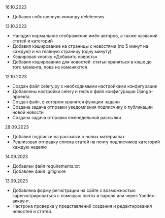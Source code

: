16.10.2023

* Добавил собственную команду deletenews

13.10.2023

* Наладил нормальное отображение имён авторов, а также названий статей и категорий
* Добавил кэширование на страницы с новостями (по 5 минут на каждую) и на главную страницу (одну минуту)
* Кэшировал кнопку «Добавить новость»
* Добавил кэширование для новостей: статьи храняться в кэше до того момента, пока не изменяются

12.10.2023

* Создан файл celery.py с необходимыми настройками конфигурации
* Добавлены настройки celery и redis в файл конфигурации Django-проекта
* Создан файл, в котором хранятся функции-задачи
* Создана задача отправки уведомления подписчику о публикации новой новости
* Создана задача отправки еженедельной рассылки

28.09.2023

* Добавил подписки на рассылки о новых материалах
* Реализовал отправку списка статей на почту подписчиков категорий каждую неделю

14.09.2023

* Добавлен файл requirements.txt
* Добавлен файл .gitignore

13.09.2023

* Добавлена форму регистрации на сайте с возможностью зарегистрироваться с помощью почты и пароля или через Yandex-аккаунт.
* Настрона проверка у представлений создания и редактирования новостей и статей.
